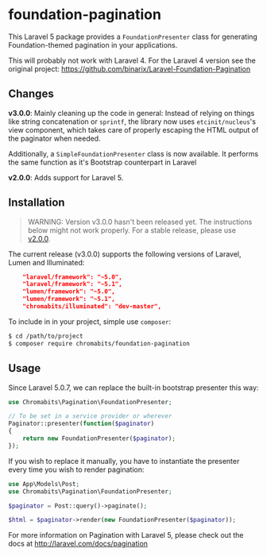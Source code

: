# foundation-pagination

This Laravel 5 package provides a `FoundationPresenter` class for generating
Foundation-themed pagination in your applications.

This will probably not work with Laravel 4. For the Laravel 4 version see the
original project: https://github.com/binarix/Laravel-Foundation-Pagination

## Changes

**v3.0.0**: Mainly cleaning up the code in general: Instead of relying on things
 like string concatenation or `sprintf`, the library now uses
 `etcinit/nucleus`'s view component, which takes care of properly escaping the
 HTML output of the paginator when needed.

Additionally, a `SimpleFoundationPresenter` class is now available. It performs
the same function as it's Bootstrap counterpart in Laravel

**v2.0.0**: Adds support for Laravel 5.

## Installation

> WARNING: Version v3.0.0 hasn't been released yet. The instructions below might
not work properly. For a stable release, please use
[v2.0.0](https://github.com/etcinit/laravel-foundation-pagination/tree/2.0.0).

The current release (v3.0.0) supports the following versions of
Laravel, Lumen and Illuminated:

```json
    "laravel/framework": "~5.0",
    "laravel/framework": "~5.1",
    "lumen/framework": "~5.0",
    "lumen/framework": "~5.1",
    "chromabits/illuminated": "dev-master",
```

To include in in your project, simple use `composer`:

```sh
$ cd /path/to/project
$ composer require chromabits/foundation-pagination
```

## Usage

Since Laravel 5.0.7, we can replace the built-in bootstrap presenter this way:

```php
use Chromabits\Pagination\FoundationPresenter;

// To be set in a service provider or wherever
Paginator::presenter(function($paginator)
{
    return new FoundationPresenter($paginator);
});
```

If you wish to replace it manually, you have to instantiate the presenter every
 time you wish to render pagination:

```php
use App\Models\Post;
use Chromabits\Pagination\FoundationPresenter;

$paginator = Post::query()->paginate();

$html = $paginator->render(new FoundationPresenter($paginator));
```

For more information on Pagination with Laravel 5, please check out the docs at
 http://laravel.com/docs/pagination
